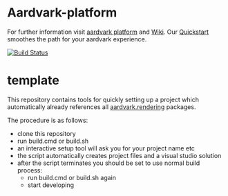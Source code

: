 # Aardvark-platform
For further information visit [aardvark platform](https://github.com/aardvark-platform) and [Wiki](https://github.com/aardvarkplatform/aardvark.docs/wiki).
Our [Quickstart](https://github.com/aardvark-platform/aardvark.docs/wiki/Quickstart-Windows) smoothes the path for your aardvark experience.

[![Build Status](https://travis-ci.org/aardvark-platform/template.svg?branch=master)](https://travis-ci.org/aardvark-platform/template)

# template
This repository contains tools for quickly setting up a project which automatically already references all [aardvark.rendering](https://github.com/vrvis/aardvark.rendering) packages.

The procedure is as follows:
 * clone this repository
 * run build.cmd or build.sh
 * an interactive setup tool will ask you for your project name etc
 * the script automatically creates project files and a visual studio solution
 * after the script terminates you should be set to use normal build process:
    - run build.cmd or build.sh again
    - start developing
